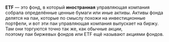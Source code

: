 **ETF** — это фонд, в который **иностранная** управляющая компания собрала определённые ценные бумаги или иные активы. Активы фонда делятся на паи, которые по смыслу похожи на инвестиционные портфели, и вот эти паи управляющая компания выпускает на биржу. Там они торгуются точно так же, как обычные акции, поэтому паи биржевых фондов или ETF ещё называют акциями фондов.